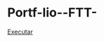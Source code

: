 # Portf-lio--FTT-

<a href="https://gustavocarvalhorodrigues.github.io/Portf-lio-FTT-/Portfólio (FTT)/index.html">Executar</a>